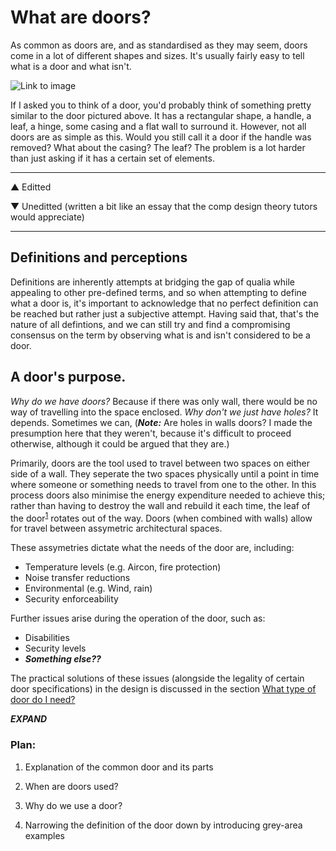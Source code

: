 # What are doors?

As common as doors are, and as standardised as they may seem, doors come in a lot of different shapes and sizes. It's usually fairly easy to tell what is a door and what isn't.

![Link to image](http://www.decosoup.com/images/stories/Design_Issues/Windows/Door_nomenclature/Door_terminilogy.jpg)

If I asked you to think of a door, you'd probably think of something pretty similar to the door pictured above. It has a rectangular shape, a handle, a leaf, a hinge, some casing and a flat wall to surround it. However, not all doors are as simple as this. Would you still call it a door if the handle was removed? What about the casing? The leaf? The problem is a lot harder than just asking if it has a certain set of elements.


-----------

&#x25B2; Editted

&#x25BC; Uneditted (written a bit like an essay that the comp design theory tutors would appreciate)

-----------


## Definitions and perceptions

Definitions are inherently attempts at bridging the gap of qualia while appealing to other pre-defined terms, and so when attempting to define what a door is, it's important to acknowledge that no perfect definition can be reached but rather just a subjective attempt. Having said that, that's the nature of all defintions, and we can still try and find a compromising consensus on the term by observing what is and isn't considered to be a door. 

## A door's purpose.

*Why do we have doors?* Because if there was only wall, there would be no way of travelling into the space enclosed.
*Why don't we just have holes?* It depends. Sometimes we can, (***Note:*** Are holes in walls doors? I made the presumption here that they weren't, because it's difficult to proceed otherwise, although it could be argued that they are.) 

Primarily, doors are the tool used to travel between two spaces on either side of a wall. They seperate the two spaces physically until a point in time where someone or something needs to travel from one to the other. In this process doors also minimise the energy expenditure needed to achieve this; rather than having to destroy the wall and rebuild it each time, the leaf of the door<sup>[1](#notes)</sup> rotates out of the way. Doors (when combined with walls) allow for travel between assymetric architectural spaces.

These assymetries dictate what the needs of the door are, including:

- Temperature levels (e.g. Aircon, fire protection)
- Noise transfer reductions
- Environmental (e.g. Wind, rain)
- Security enforceability

Further issues arise during the operation of the door, such as:

- Disabilities
- Security levels
- ***Something else??***

The practical solutions of these issues (alongside the legality of certain door specifications) in the design is discussed in the section [What type of door do I need?](#doorType)

***EXPAND***

### Plan:

1.  Explanation of the common door and its parts

3.  When are doors used?

4.  Why do we use a door?

5.  Narrowing the definition of the door down by introducing grey-area examples
